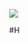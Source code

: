 <a href="https://github.com/Testaustime/github-readme-testaustime">
  <img src="https://github-readme-testaustime.vercel.app/api/testaustime?username=drvilepis&theme=github_dark&layout=compact&range=7&langs_count=10" />
</a>


#H
